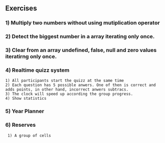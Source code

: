 ## Exercises

### 1) Multiply two numbers without using mutiplication operator

### 2) Detect the biggest number in a array iterating only once.

### 3) Clear from an array undefined, false, null and zero values iteratirng only once.

### 4) Realtime quizz system
    1) All participants start the quizz at the same time
    2) Each question has 5 possible anwers. One of then is correct and adds points, in other hand, incorrect anwers subtracs.
    3) The clock will speed up according the group progress.
    4) Show statistics
    
 ### 5) Year Planner
 
 ### 6) Reserves
     1) A group of cells
 
 
